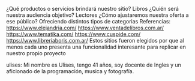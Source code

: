 ¿Qué productos o servicios brindará nuestro sitio? 
Libros
¿Quién será nuestra audiencia objetivo? 
Lectores
¿Cómo ajustaremos nuestra oferta a ese público?
Ofreciendo distintos tipos de categorias
Referencias:
https://www.elejandria.com/
https://www.ventadelibros.com.ar/
https://www.tematika.com/
https://www.cuspide.com/
https://www.libreriaboris.com.ar/
Estos sitios fueron elegidos por que al menos cada uno presenta una funcionalidad interesante para replicar en nuestro propio proyecto

ulises: Mi nombre es Ulises, tengo 41 años, soy docente de Ingles y un aficionado de la programación, musica y fotografía.
